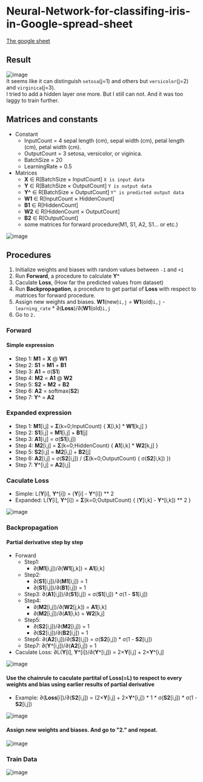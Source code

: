 # Neural-Network-for-classifing-iris-in-Google-spread-sheet
[The google sheet](https://docs.google.com/spreadsheets/d/1kZih1N1NpMMOKKmTtfIX1BIpiqwvwt-7wuG1b05WFpc/edit?usp=sharing)

## Result
![image](https://user-images.githubusercontent.com/36323843/235649390-3f63d2bd-e968-4d4d-8c39-dad8893e7e08.png)  
It seems like it can distinguish `setosa`(j=1) and others but `versicolor`(j=2) and `virginica`(j=3).  
I tried to add a hidden layer one more. 
But I still can not. And it was too laggy to train further.

## Matrices and constants
- Constant
  - InputCount = 4
     sepal length (cm), sepal width (cm), petal length (cm), petal width (cm).
  - OutputCount = 3
     setosa, versicolor, or viginica.
  - BatchSize = 20
  - LearningRate = 0.5
- Matrices
  -  **X** ∈ R[BatchSize × InputCount]
     `X is input data`
  - **Y** ∈ R[BatchSize × OutputCount]
     `Y is output data`
  - **Y^** ∈ R[BatchSize × OutputCount]
     `Y^ is predicted output data`
  - **W1** ∈ R[InputCount × HiddenCount]
  - **B1** ∈ R[HiddenCount]
  - **W2** ∈ R[HiddenCount × OutputCount]
  - **B2** ∈ R[OutputCount]
  - some matrices for forward procedure(M1, S1, A2, S1... or etc.)  


![image](https://user-images.githubusercontent.com/36323843/235649033-1ab04407-8980-49db-9b11-adf6fc6fa7a9.png)
## Procedures
1. Initialize weights and biases with random values between `-1` and `+1`
2. Run **Forward**, a procedure to calculate **Y^**
3. Caculate **Loss**, (How far the predicted values from dataset)
4. Run **Backpropagation**,  a procedure to get partial of **Loss** with respect to matrices for forward procedure.
5. Assign new weights and biases.
    **W1**(new)`i,j` = **W1**(old)`i,j` - `learning_rate` * ∂(**Loss**)/∂(**W1**(old)`i,j`
6. Go to `2.`
###  Forward
#### Simple expression
- Step 1: **M1** = **X** @ **W1**
- Step 2: **S1** = **M1** + **B1**
- Step 3: **A1** = σ(**S1**)
- Step 4: **M2** = **A1** @ **W2**
- Step 5: **S2** = **M2** + **B2**
- Step 6: **A2** = softmax(**S2**)
- Step 7: **Y^** = **A2**

### Expanded expression
- Step 1: **M1**[i,j] = **Σ**(k=0;InputCount) { **X**[i,k] * **W1**[k,j] }
- Step 2: **S1**[i,j] = **M1**[i,j] + **B1**[j]
- Step 3: **A1**[i,j] = σ(**S1**[i,j])
- Step 4: **M2**[i,j] = **Σ**(k=0;HiddenCount) { **A1**[i,k] * **W2**[k,j] }
- Step 5: **S2**[i,j] = **M2**[i,j] + **B2**[j]
- Step 6: **A2**[i,j] = σ(**S2**[i,j]) / (**Σ**(k=0;OutputCount) { σ(**S2**[i,k]) })
- Step 7: **Y^**[i,j] = **A2**[i,j]

### Caculate Loss
- Simple: L(**Y**[i], **Y^**[i]) = (**Y**[i] - **Y^**[i]) ** 2
- Expanded: L(**Y**[i], **Y^**[i]) = **Σ**(k=0;OutputCount) { (**Y**[i,k] - **Y^**[i,k]) ** 2 }  


![image](https://user-images.githubusercontent.com/36323843/235649088-7c50e8a0-a508-42fd-bda8-0a7abccf2b7c.png)

### Backpropagation
#### Partial derivative step by step
- Forward
  - Step1:
    - ∂(**M1**[i,j])/∂(**W1**[j,k]) = **A1**[i,k]
  - Step2:
    - ∂(**S1**[i,j])/∂(**M1**[i,j]) = 1
    - ∂(**S1**[i,j])/∂(**B1**[i,j]) = 1
  - Step3: ∂(**A1**[i,j])/∂(**S1**[i,j]) = σ(**S1**[i,j]) * σ(1 - **S1**[i,j])
  - Step4:
    - ∂(**M2**[i,j])/∂(**W2**[j,k]) = **A1**[i,k]
    - ∂(**M2**[i,j])/∂(**A1**[i,k) = **W2**[k,j]
  - Step5: 
    - ∂(**S2**[i,j])/∂(**M2**[i,j]) = 1
    - ∂(**S2**[i,j])/∂(**B2**[i,j]) = 1
  - Step6:  ∂(**A2**[i,j])/∂(**S2**[i,j]) = σ(**S2**[i,j]) * σ(1 - **S2**[i,j])
  - Step7: ∂(**Y^**[i,j])/∂(**A2**[i,j]) = 1
- Caculate Loss: ∂L(**Y**[i], **Y^**[i])/∂(**Y^**[i,j]) = 2×**Y**[i,j] + 2×**Y^**[i,j]  


![image](https://user-images.githubusercontent.com/36323843/235649244-7b030892-97a0-421e-bc0c-0cfe05599850.png)

#### Use the chainrule to caculate partital of Loss(=**L**) to respect to every weights and bias using earlier results of partial derivative
 - Example: ∂(**Loss**[i])/∂(**S2**[i,j]) = (2×**Y**[i,j] + 2×**Y^**[i,j]) * 1 * σ(**S2**[i,j]) * σ(1 - **S2**[i,j])  


 ![image](https://user-images.githubusercontent.com/36323843/235649199-ff18b574-0da2-4bad-bf1a-e59203b3023d.png)


#### Assign new weights and biases. And go to "2." and repeat.
![image](https://user-images.githubusercontent.com/36323843/235649142-7c42177e-9122-4bb7-92d9-1cf3a1d4c0b0.png)

### Train Data
![image](https://user-images.githubusercontent.com/36323843/235648949-a241a3f4-2336-438b-bb95-b984f29be3cf.png)
